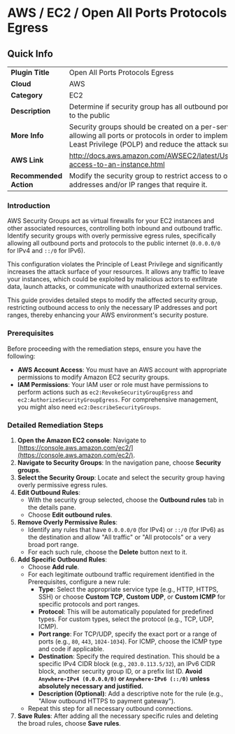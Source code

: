 # AWS / EC2 / Open All Ports Protocols Egress
## Quick Info

| | |
|-|-|
| **Plugin Title** | Open All Ports Protocols Egress |
| **Cloud** | AWS |
| **Category** | EC2 |
| **Description** | Determine if security group has all outbound ports or protocols open to the public |
| **More Info** | Security groups should be created on a per-service basis and avoid allowing all ports or protocols in order to implement the Principle of Least Privilege (POLP) and reduce the attack surface. |
| **AWS Link** | http://docs.aws.amazon.com/AWSEC2/latest/UserGuide/authorizing-access-to-an-instance.html |
| **Recommended Action** | Modify the security group to restrict access to only those IP addresses and/or IP ranges that require it. |

### Introduction

AWS Security Groups act as virtual firewalls for your EC2 instances and other associated resources, controlling both inbound and outbound traffic. Identify security groups with overly permissive egress rules, specifically allowing all outbound ports and protocols to the public internet (`0.0.0.0/0` for IPv4 and `::/0` for IPv6).

This configuration violates the Principle of Least Privilege and significantly increases the attack surface of your resources. It allows any traffic to leave your instances, which could be exploited by malicious actors to exfiltrate data, launch attacks, or communicate with unauthorized external services.

This guide provides detailed steps to modify the affected security group, restricting outbound access to only the necessary IP addresses and port ranges, thereby enhancing your AWS environment's security posture.

### Prerequisites

Before proceeding with the remediation steps, ensure you have the following:

*   **AWS Account Access**: You must have an AWS account with appropriate permissions to modify Amazon EC2 security groups.
*   **IAM Permissions**: Your IAM user or role must have permissions to perform actions such as `ec2:RevokeSecurityGroupEgress` and `ec2:AuthorizeSecurityGroupEgress`. For comprehensive management, you might also need `ec2:DescribeSecurityGroups`.

### Detailed Remediation Steps

1.  **Open the Amazon EC2 console**: Navigate to [https://console.aws.amazon.com/ec2/](https://console.aws.amazon.com/ec2/).
2.  **Navigate to Security Groups**: In the navigation pane, choose **Security groups**.
3.  **Select the Security Group**: Locate and select the security group having overly permissive egress rules.
4.  **Edit Outbound Rules**:
    *   With the security group selected, choose the **Outbound rules** tab in the details pane.
    *   Choose **Edit outbound rules**.
5.  **Remove Overly Permissive Rules**:
    *   Identify any rules that have `0.0.0.0/0` (for IPv4) or `::/0` (for IPv6) as the destination and allow "All traffic" or "All protocols" or a very broad port range.
    *   For each such rule, choose the **Delete** button next to it.
6.  **Add Specific Outbound Rules**:
    *   Choose **Add rule**.
    *   For each legitimate outbound traffic requirement identified in the Prerequisites, configure a new rule:
        *   **Type**: Select the appropriate service type (e.g., HTTP, HTTPS, SSH) or choose **Custom TCP**, **Custom UDP**, or **Custom ICMP** for specific protocols and port ranges.
        *   **Protocol**: This will be automatically populated for predefined types. For custom types, select the protocol (e.g., TCP, UDP, ICMP).
        *   **Port range**: For TCP/UDP, specify the exact port or a range of ports (e.g., `80`, `443`, `1024-1034`). For ICMP, choose the ICMP type and code if applicable.
        *   **Destination**: Specify the required destination. This should be a specific IPv4 CIDR block (e.g., `203.0.113.5/32`), an IPv6 CIDR block, another security group ID, or a prefix list ID. **Avoid `Anywhere-IPv4 (0.0.0.0/0)` or `Anywhere-IPv6 (::/0)` unless absolutely necessary and justified.**
        *   **Description (Optional)**: Add a descriptive note for the rule (e.g., "Allow outbound HTTPS to payment gateway").
    *   Repeat this step for all necessary outbound connections.
7.  **Save Rules**: After adding all the necessary specific rules and deleting the broad rules, choose **Save rules**.


        
